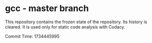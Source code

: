 # gcc - master branch

This repository contains the frozen state of the repository.
Its history is cleared. It is used only for static code
analysis with Codacy.

Commit Time: 1734445995